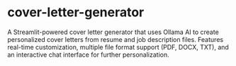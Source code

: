 # cover-letter-generator
A Streamlit-powered cover letter generator that uses Ollama AI to create personalized cover letters from resume and job description files. Features real-time customization, multiple file format support (PDF, DOCX, TXT), and an interactive chat interface for further personalization.
